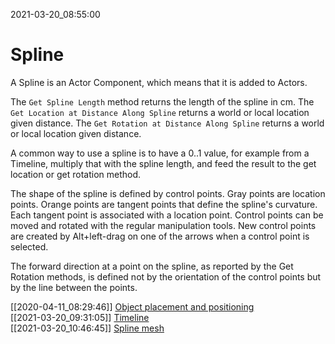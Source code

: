 2021-03-20_08:55:00

# Spline

A Spline is an Actor Component, which means that it is added to Actors.

The `Get Spline Length` method returns the length of the spline in cm.
The `Get Location at Distance Along Spline` returns a world or local location given distance.
The `Get Rotation at Distance Along Spline` returns a world or local location given distance.

A common way to use a spline is to have a 0..1 value, for example from a Timeline, multiply that with the spline length, and feed the result to the get location or get rotation method.

The shape of the spline is defined by control points.
Gray points are location points.
Orange points are tangent points that define the spline's curvature.
Each tangent point is associated with a location point.
Control points can be moved and rotated with the regular manipulation tools.
New control points are created by Alt+left-drag on one of the arrows when a control point is selected.

The forward direction at a point on the spline, as reported by the Get Rotation methods, is defined not by the orientation of the control points but by the line between the points.



[[2020-04-11_08:29:46]] [Object placement and positioning](./Object%20placement%20and%20positioning.md)  
[[2021-03-20_09:31:05]] [Timeline](./Timeline.md)  
[[2021-03-20_10:46:45]] [Spline mesh](./Spline%20mesh.md)  